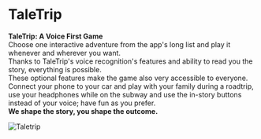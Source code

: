 # TaleTrip

**TaleTrip: A Voice First Game** </br>
Choose one interactive adventure from the app's long list and play it whenever and wherever you want. </br>
Thanks to TaleTrip's voice recognition's features and ability to read you the story, everything is possible. </br>
These optional features make the game also very accessible to everyone. Connect your phone to your car and play with your family during a roadtrip, use your headphones while on the subway and use the in-story buttons instead of your voice; have fun as
you prefer. </br>
**We shape the story, you shape the outcome.**

![Taletrip](https://user-images.githubusercontent.com/81416309/164681299-b21b4d50-2e8c-4554-9caa-069a01424f7a.png)
